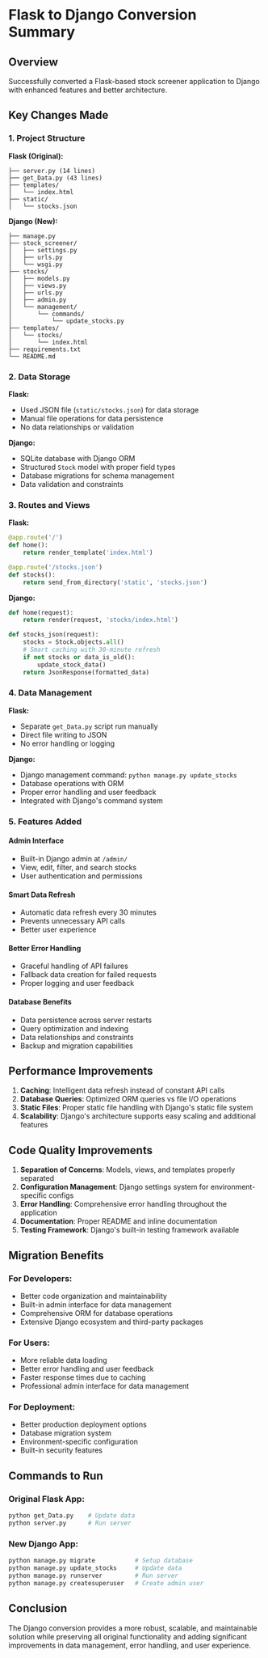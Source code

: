 # Flask to Django Conversion Summary

## Overview
Successfully converted a Flask-based stock screener application to Django with enhanced features and better architecture.

## Key Changes Made

### 1. Project Structure
**Flask (Original):**
```
├── server.py (14 lines)
├── get_Data.py (43 lines)
├── templates/
│   └── index.html
├── static/
│   └── stocks.json
```

**Django (New):**
```
├── manage.py
├── stock_screener/
│   ├── settings.py
│   ├── urls.py
│   └── wsgi.py
├── stocks/
│   ├── models.py
│   ├── views.py
│   ├── urls.py
│   ├── admin.py
│   └── management/
│       └── commands/
│           └── update_stocks.py
├── templates/
│   └── stocks/
│       └── index.html
├── requirements.txt
└── README.md
```

### 2. Data Storage

**Flask:** 
- Used JSON file (`static/stocks.json`) for data storage
- Manual file operations for data persistence
- No data relationships or validation

**Django:**
- SQLite database with Django ORM
- Structured `Stock` model with proper field types
- Database migrations for schema management
- Data validation and constraints

### 3. Routes and Views

**Flask:**
```python
@app.route('/')
def home():
    return render_template('index.html')

@app.route('/stocks.json')
def stocks():
    return send_from_directory('static', 'stocks.json')
```

**Django:**
```python
def home(request):
    return render(request, 'stocks/index.html')

def stocks_json(request):
    stocks = Stock.objects.all()
    # Smart caching with 30-minute refresh
    if not stocks or data_is_old():
        update_stock_data()
    return JsonResponse(formatted_data)
```

### 4. Data Management

**Flask:**
- Separate `get_Data.py` script run manually
- Direct file writing to JSON
- No error handling or logging

**Django:**
- Django management command: `python manage.py update_stocks`
- Database operations with ORM
- Proper error handling and user feedback
- Integrated with Django's command system

### 5. Features Added

#### Admin Interface
- Built-in Django admin at `/admin/`
- View, edit, filter, and search stocks
- User authentication and permissions

#### Smart Data Refresh
- Automatic data refresh every 30 minutes
- Prevents unnecessary API calls
- Better user experience

#### Better Error Handling
- Graceful handling of API failures
- Fallback data creation for failed requests
- Proper logging and user feedback

#### Database Benefits
- Data persistence across server restarts
- Query optimization and indexing
- Data relationships and constraints
- Backup and migration capabilities

## Performance Improvements

1. **Caching**: Intelligent data refresh instead of constant API calls
2. **Database Queries**: Optimized ORM queries vs file I/O operations
3. **Static Files**: Proper static file handling with Django's static file system
4. **Scalability**: Django's architecture supports easy scaling and additional features

## Code Quality Improvements

1. **Separation of Concerns**: Models, views, and templates properly separated
2. **Configuration Management**: Django settings system for environment-specific configs
3. **Error Handling**: Comprehensive error handling throughout the application
4. **Documentation**: Proper README and inline documentation
5. **Testing Framework**: Django's built-in testing framework available

## Migration Benefits

### For Developers:
- Better code organization and maintainability
- Built-in admin interface for data management
- Comprehensive ORM for database operations
- Extensive Django ecosystem and third-party packages

### For Users:
- More reliable data loading
- Better error handling and user feedback
- Faster response times due to caching
- Professional admin interface for data management

### For Deployment:
- Better production deployment options
- Database migration system
- Environment-specific configuration
- Built-in security features

## Commands to Run

### Original Flask App:
```bash
python get_Data.py    # Update data
python server.py      # Run server
```

### New Django App:
```bash
python manage.py migrate           # Setup database
python manage.py update_stocks     # Update data
python manage.py runserver         # Run server
python manage.py createsuperuser   # Create admin user
```

## Conclusion

The Django conversion provides a more robust, scalable, and maintainable solution while preserving all original functionality and adding significant improvements in data management, error handling, and user experience.